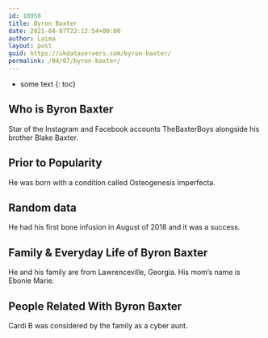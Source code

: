 ```yaml
---
id: 18958
title: Byron Baxter
date: 2021-04-07T22:12:54+00:00
author: Laima
layout: post
guid: https://ukdataservers.com/byron-baxter/
permalink: /04/07/byron-baxter/
---
```


* some text
{: toc}


## Who is Byron Baxter
                  
                  
                  
Star of the Instagram and Facebook accounts TheBaxterBoys alongside his brother Blake Baxter.
                  
              
            
              
            
                
                
                
## Prior to Popularity
                  
                  
                  
He was born with a condition called Osteogenesis Imperfecta.
                  
              
            
              
            
                
                
                
## Random data
                  
                  
                  
He had his first bone infusion in August of 2018 and it was a success.
                  
              
            
              
            
                
                
                
## Family & Everyday Life of Byron Baxter
                  
                  
                  
He and his family are from Lawrenceville, Georgia. His mom&#8217;s name is Ebonie Marie.
                  
              
            
              
            
                
                
                
## People Related With Byron Baxter
                  
                  
                  
Cardi B was considered by the family as a cyber aunt.
                  
              
            
              
            
                
              
            
              
              
            
            
              
            
          
          
          